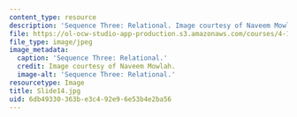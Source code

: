 ```yaml
---
content_type: resource
description: 'Sequence Three: Relational. Image courtesy of Naveem Mowlah.'
file: https://ol-ocw-studio-app-production.s3.amazonaws.com/courses/4-184-architectural-design-workshop-collage-method-and-form-spring-2004/6db49330363be3c492e96e53b4e2ba56_Slide14.jpg
file_type: image/jpeg
image_metadata:
  caption: 'Sequence Three: Relational.'
  credit: Image courtesy of Naveem Mowlah.
  image-alt: 'Sequence Three: Relational.'
resourcetype: Image
title: Slide14.jpg
uid: 6db49330-363b-e3c4-92e9-6e53b4e2ba56
---
```

